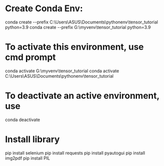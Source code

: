 # Create Conda Env:
conda create --prefix C:\Users\ASUS\Documents\pythonenv\tensor_tutorial python=3.9
conda create --prefix G:\myvenv\tensor_tutorial python=3.9

# To activate this environment, use cmd prompt     
conda activate G:\myvenv\tensor_tutorial
conda activate C:\Users\ASUS\Documents\pythonenv\tensor_tutorial

# To deactivate an active environment, use
conda deactivate

# Install library
pip install selenium
pip install requests
pip install pyautogui
pip install img2pdf
pip install PIL

